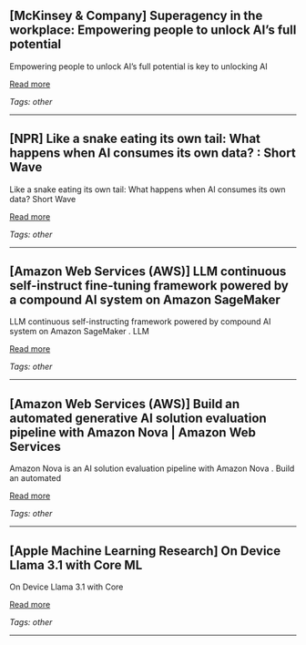 ## [McKinsey & Company] Superagency in the workplace: Empowering people to unlock AI’s full potential

Empowering people to unlock AI’s full potential is key to unlocking AI

[Read more](https://www.mckinsey.com/capabilities/mckinsey-digital/our-insights/superagency-in-the-workplace-empowering-people-to-unlock-ais-full-potential-at-work)

_Tags: other_

---
## [NPR] Like a snake eating its own tail: What happens when AI consumes its own data? : Short Wave

Like a snake eating its own tail: What happens when AI consumes its own data? Short Wave

[Read more](https://www.npr.org/2025/02/17/1263339268/ai-chatgpt-deepseek-data-internet-recursion)

_Tags: other_

---
## [Amazon Web Services (AWS)] LLM continuous self-instruct fine-tuning framework powered by a compound AI system on Amazon SageMaker

LLM continuous self-instructing framework powered by compound AI system on Amazon SageMaker . LLM

[Read more](https://aws.amazon.com/blogs/machine-learning/llm-continuous-self-instruct-fine-tuning-framework-powered-by-a-compound-ai-system-on-amazon-sagemaker/)

_Tags: other_

---
## [Amazon Web Services (AWS)] Build an automated generative AI solution evaluation pipeline with Amazon Nova | Amazon Web Services

Amazon Nova is an AI solution evaluation pipeline with Amazon Nova . Build an automated

[Read more](https://aws.amazon.com/blogs/machine-learning/build-an-automated-generative-ai-solution-evaluation-pipeline-with-amazon-nova/)

_Tags: other_

---
## [Apple Machine Learning Research] On Device Llama 3.1 with Core ML

On Device Llama 3.1 with Core

[Read more](https://machinelearning.apple.com/research/core-ml-on-device-llama)

_Tags: other_

---
